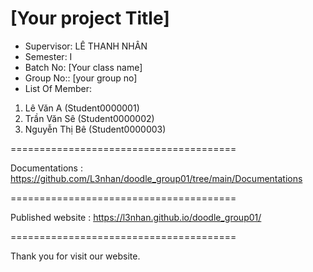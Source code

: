 [Your project Title]
=======================================
+ Supervisor: LÊ THANH NHÂN
+ Semester: I
+ Batch No: [Your class name]
+ Group No:: [your group no]
+ List Of Member:
1. Lê Văn A
(Student0000001)
2. Trần Văn Sê
(Student0000002)
3. Nguyễn Thị Bê
(Student0000003)

=======================================

Documentations : https://github.com/L3nhan/doodle_group01/tree/main/Documentations

=======================================

Published website : https://l3nhan.github.io/doodle_group01/

=======================================

Thank you for visit our website.

